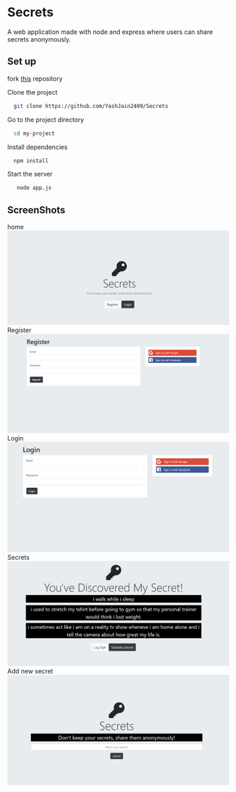 
# Secrets

A web application made with node and express where users can share secrets anonymously.


## Set up

fork [this](https://github.com/YashJain2409/Secrets) repository

Clone the project

```bash
  git clone https://github.com/YashJain2409/Secrets
```

Go to the project directory

```bash
  cd my-project
```

Install dependencies

```bash
  npm install
```

Start the server

```bash
   node app.js
```


## ScreenShots
home
<img src = "public/Readme/secret-1.png" />
Register
<img src = "public/Readme/secret-2.png" />
Login
<img src = "public/Readme/secret-3.png" />
Secrets
<img src = "public/Readme/secret-4.png" />
Add new secret
<img src = "public/Readme/secret-5.png" />
